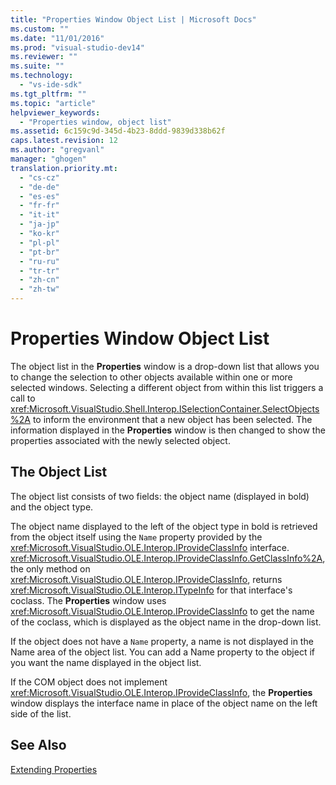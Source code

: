 ```yaml
---
title: "Properties Window Object List | Microsoft Docs"
ms.custom: ""
ms.date: "11/01/2016"
ms.prod: "visual-studio-dev14"
ms.reviewer: ""
ms.suite: ""
ms.technology: 
  - "vs-ide-sdk"
ms.tgt_pltfrm: ""
ms.topic: "article"
helpviewer_keywords: 
  - "Properties window, object list"
ms.assetid: 6c159c9d-345d-4b23-8ddd-9839d338b62f
caps.latest.revision: 12
ms.author: "gregvanl"
manager: "ghogen"
translation.priority.mt: 
  - "cs-cz"
  - "de-de"
  - "es-es"
  - "fr-fr"
  - "it-it"
  - "ja-jp"
  - "ko-kr"
  - "pl-pl"
  - "pt-br"
  - "ru-ru"
  - "tr-tr"
  - "zh-cn"
  - "zh-tw"
---
```

# Properties Window Object List
The object list in the **Properties** window is a drop-down list that allows you to change the selection to other objects available within one or more selected windows. Selecting a different object from within this list triggers a call to <xref:Microsoft.VisualStudio.Shell.Interop.ISelectionContainer.SelectObjects%2A> to inform the environment that a new object has been selected. The information displayed in the **Properties** window is then changed to show the properties associated with the newly selected object.  
  
## The Object List  
 The object list consists of two fields: the object name (displayed in bold) and the object type.  
  
 The object name displayed to the left of the object type in bold is retrieved from the object itself using the `Name` property provided by the <xref:Microsoft.VisualStudio.OLE.Interop.IProvideClassInfo> interface. <xref:Microsoft.VisualStudio.OLE.Interop.IProvideClassInfo.GetClassInfo%2A>, the only method on <xref:Microsoft.VisualStudio.OLE.Interop.IProvideClassInfo>, returns <xref:Microsoft.VisualStudio.OLE.Interop.ITypeInfo> for that interface's coclass. The **Properties** window uses <xref:Microsoft.VisualStudio.OLE.Interop.IProvideClassInfo> to get the name of the coclass, which is displayed as the object name in the drop-down list.  
  
 If the object does not have a `Name` property, a name is not displayed in the Name area of the object list. You can add a Name property to the object if you want the name displayed in the object list.  
  
 If the COM object does not implement <xref:Microsoft.VisualStudio.OLE.Interop.IProvideClassInfo>, the **Properties** window displays the interface name in place of the object name on the left side of the list.  
  
## See Also  
 [Extending Properties](../../extensibility/internals/extending-properties.md)